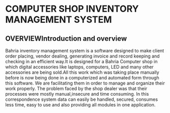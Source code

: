 # COMPUTER SHOP INVENTORY MANAGEMENT SYSTEM


## OVERVIEWIntroduction and overview
Bahria inventory management system is a software  designed to make client order placing, vendor  dealing, generating invoice and record keeping and checking in an efficient way.It is designed for a Bahria Computer shop in which digital accessories like laptops, computers, LED and many other accessories are being sold.All this work  which was taking place manually before is now being done in a computerized and automated form through this software. We are facilitating them in order to manage and organize their work properly. The problem faced by the shop dealer was that their processes were mostly manual,insecure and time consuming. In this correspondence system data can easily be handled, secured, consumes less time, easy to use and also providing all modules in one application.
